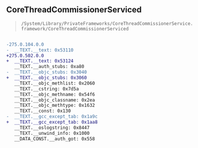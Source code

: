 ## CoreThreadCommissionerServiced

> `/System/Library/PrivateFrameworks/CoreThreadCommissionerService.framework/CoreThreadCommissionerServiced`

```diff

-275.0.104.0.0
-  __TEXT.__text: 0x53110
+275.0.502.0.0
+  __TEXT.__text: 0x53124
   __TEXT.__auth_stubs: 0xa80
-  __TEXT.__objc_stubs: 0x3040
+  __TEXT.__objc_stubs: 0x3060
   __TEXT.__objc_methlist: 0x2060
   __TEXT.__cstring: 0x7d5a
   __TEXT.__objc_methname: 0x54f6
   __TEXT.__objc_classname: 0x2ea
   __TEXT.__objc_methtype: 0x1632
   __TEXT.__const: 0x130
-  __TEXT.__gcc_except_tab: 0x1a9c
+  __TEXT.__gcc_except_tab: 0x1aa8
   __TEXT.__oslogstring: 0x8447
   __TEXT.__unwind_info: 0x1000
   __DATA_CONST.__auth_got: 0x558

```

